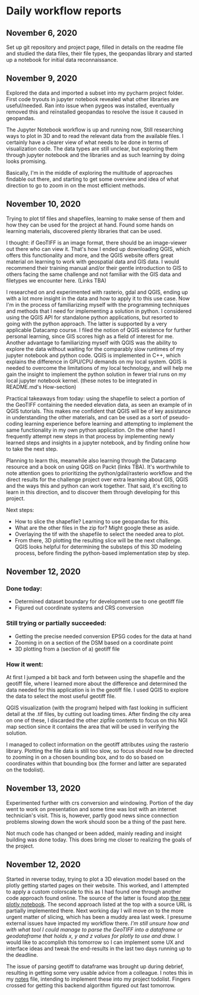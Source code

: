 # Daily workflow reports
## November 6, 2020
Set up git repository and project page,
filled in details on the readme file and 
studied the data files, their file types, the geopandas
library and started up a notebook for initial
data reconnaissance.
## November 9, 2020
Explored the data and imported a subset into my 
pycharm project folder. 
First code tryouts in jupyter notebook revealed what
other libraries are useful/needed. Ran into issue
when pygeos was installed, eventually removed this
and reïnstalled geopandas to resolve the issue it
caused in geopandas.

The Jupyter Notebook workflow is up and running now,
Still researching ways to plot in 3D and to read the
relevant data from the available files. I certainly
have a clearer view of what needs to be done in terms
of visualization code. The data types are still unclear,
but exploring them through jupyter notebook and the 
libraries and as such learning by doing looks promising.

Basically, I'm in the middle of exploring the multitude
of approaches findable out there, and starting to get
some overview and idea of what direction to go
to zoom in on the most efficient methods.
## November 10, 2020
Trying to plot tif files and shapefiles, learning
to make sense of them and how they can
be used for the project at hand. Found some
hands on learning materials, discovered plenty
libraries that can be used.

I thought: if GeoTIFF is an image format, there
should be an image-viewer out there who can view
it. That's how I ended up downloading QGIS, which
offers this functionality and more, and the 
QGIS website offers great material on learning
to work with geospatial data and GIS data.
I would recommend their training manual and/or their
gentle introduction to GIS to others facing
the same challenge and not familiar with the GIS
data and filetypes we encounter here. (Links TBA)

I researched on and experimented with rasterio, gdal
and QGIS, ending up with a lot more insight in the
data and how to apply it to this use case. Now
I'm in the process of familiarizing myself with the
programming techniques and methods that I need
for implementing a solution in python. I considered
using the QGIS API for standalone python applications,
but resorted to going with the python approach. The latter
is supported by a very applicable Datacamp course. I filed
the notion of QGIS existence for further personal learning,
since GIS scores high as a field of interest for me.
Another advantage to familiarizing myself with QGIS was
the ability to explore the data without waiting for the
comparably slow runtimes of my jupyter notebook and python
code. QGIS is implemented in C++, which explains the
difference in GPU/CPU demands on my local system. QGIS
is needed to overcome the limitations of my local technology,
and will help me gain the insight to implement the python
solution in fewer trial runs on my local jupyter notebook kernel.
(these notes to be integrated in README.md's How-section)

Practical takeaways from today: using the shapefile to select
a portion of the GeoTIFF containing the needed elevation
data, as seen an example of in QGIS tutorials. This makes me
confident that QGIS will be of key assistance in understanding the
other materials, and can be used as a sort of pseudo-coding
learning experience before learning and attempting to implement
the same functionality in my own python application. On the other
hand I frequently attempt new steps in that process by implementing
newly learned steps and insights in a jupyter notebook, and by finding
online how to take the next step.

Planning to learn this, meanwhile also learning through the
Datacamp resource and a book on using QGIS on Packt (links TBA).
It's worthwhile to note attention goes to prioritizing the
python/gdal/rasterio workflow and the direct results for the
challenge project over extra learning about
GIS, QGIS and the ways this and python can work together.
That said, it's exciting to learn in this direction, and to
discover them through developing for this project.

Next steps:
- How to slice the shapefile? Learning to use geopandas for this.
- What are the other files in the zip for? Might google these as aside.
- Overlaying the tif with the shapefile to select the needed area to plot.
- From there, 3D plotting the resulting slice will be the next challenge.
QGIS looks helpful for determining the substeps of this 3D modeling process,
before finding the python-based implementation step by step.
## November 12, 2020

### Done today:
- Determined dataset boundary
 for development use to one geotiff file
- Figured out coordinate systems and CRS conversion

### Still trying or partially succeeded:
- Getting the precise needed conversion 
 EPSG codes for the data at hand
- Zooming in on a section of the DSM based on a
coordinate point
- 3D plotting from a (section of a) geotiff file

### How it went:
At first I jumped a bit back and forth between using the shapefile
and the geotiff file, where I learned more about the
difference and determined the data needed for this
application is in the geotiff file. I used QGIS to 
explore the data to select the most useful geotiff file.

QGIS visualization (with the program) helped with
fast looking in sufficient detail at the .tif files, by
cutting out loading times.
After finding the city area on one of these, I discarded
the other zipfile contents to focus on this
NGI map section since it contains the area that will
be used in verifying the solution.

I managed to collect information on the geotiff attributes
using the rasterio library. Plotting the file data
is still too slow, so focus should now be directed
to zooming in on a chosen bounding box, and to do so based
on coordinates within that bounding box (the former
and latter are separated on the todolist).

## November 13, 2020
Experimented further with crs conversion and windowing. Portion of the 
day went to work on presentation and some time was lost
with an internet technician's visit. This is, however,
partly good news since connection problems slowing down
the work should soon be a thing of the past here.

Not much code has changed or been added, mainly reading and 
insight building was done today. This does bring me closer to
realizing the goals of the project.

## November 12, 2020
Started in reverse today, trying to plot a 3D elevation model based
on the plotly getting started pages on their website. This worked, 
and I attempted to apply a custom colorscale to this as I had found
one through another code approach found online. The source of the latter
is found atop [the new plotly notebook](plotly.ipynb). The second approach listed
at the top with a source URL is partially implemented there. Next working day
I will move on to the more urgent matter of slicing, which has been a muddy
area last week. I presume external issues have impacted my workflow there.
*I'm still unsure how and with what tool I could manage to parse the GeoTIFF
into a dataframe or geodataframe that holds x, y and z values
for plotly to use and draw.* I would like to accomplish this tomorrow so 
I can implement some UX and interface ideas and tweak the end-results in the last two
days running up to the deadline.

The issue of parsing geotiff to dataframe was
brought up during debrief, resulting in getting
some very usable advice from a colleague. I notes this 
in my [notes](notes.txt) file, intending
to implement these into my project todolist.
Fingers crossed for getting this backend algorithm
figured out fast tomorrow.
